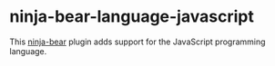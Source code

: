 # ninja-bear-language-javascript
This [ninja-bear](https://pypi.org/project/ninja-bear) plugin adds support for the JavaScript programming language.
